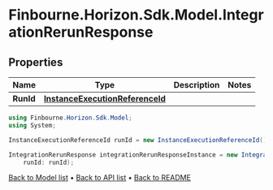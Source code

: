 # Finbourne.Horizon.Sdk.Model.IntegrationRerunResponse

## Properties

Name | Type | Description | Notes
------------ | ------------- | ------------- | -------------
**RunId** | [**InstanceExecutionReferenceId**](InstanceExecutionReferenceId.md) |  | 

```csharp
using Finbourne.Horizon.Sdk.Model;
using System;

InstanceExecutionReferenceId runId = new InstanceExecutionReferenceId();

IntegrationRerunResponse integrationRerunResponseInstance = new IntegrationRerunResponse(
    runId: runId);
```

[Back to Model list](../README.md#documentation-for-models) &#8226; [Back to API list](../README.md#documentation-for-api-endpoints) &#8226; [Back to README](../README.md)
